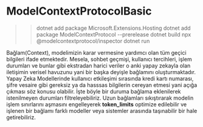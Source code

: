 # ModelContextProtocolBasic
>>dotnet add package Microsoft.Extensions.Hosting
>>dotnet add package ModelContextProtocol --prerelease
>>dotnet build
>>npx @modelcontextprotocol/inspector dotnet run
>>

Bağlam(Context), modelimizin karar vermesine yardımcı olan tüm geçici bilgileri ifade etmektedir. Mesela, sohbet geçmişi, kullanıcı tercihleri, işlem durumları ve bunlar gibi ekstradan harici veriler o anki yapay zekayla olan iletişimin verisel havuzunu yani bir başka deyişle bağlamını oluşturmaktadır. Yapay Zeka Modellerinde kullanıcı etkileşimi sırasında kredi kartı numarası, şifre vesaire gibi gereksiz ya da hasssas bilgilerin cereyan etmesi yani açığa çıkması söz konusu olabilir. İşte böyle bir duruma bağlama eklenilerek istenilmeyen durumları filtreleyebiliriz. Uzun bağlamları sıkıştırarak modelin işlem sınırlarını aşmasını engelleyerek **token_limits** optimize edilebilir ve işlenen bir bağlamı farklı modeller veya sistemler arasında taşınabilir bir hale getirebiliriz.
